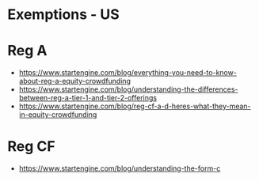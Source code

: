 # Exemptions - US


# Reg A
 - https://www.startengine.com/blog/everything-you-need-to-know-about-reg-a-equity-crowdfunding
 - https://www.startengine.com/blog/understanding-the-differences-between-reg-a-tier-1-and-tier-2-offerings
 - https://www.startengine.com/blog/reg-cf-a-d-heres-what-they-mean-in-equity-crowdfunding

# Reg CF
- https://www.startengine.com/blog/understanding-the-form-c
